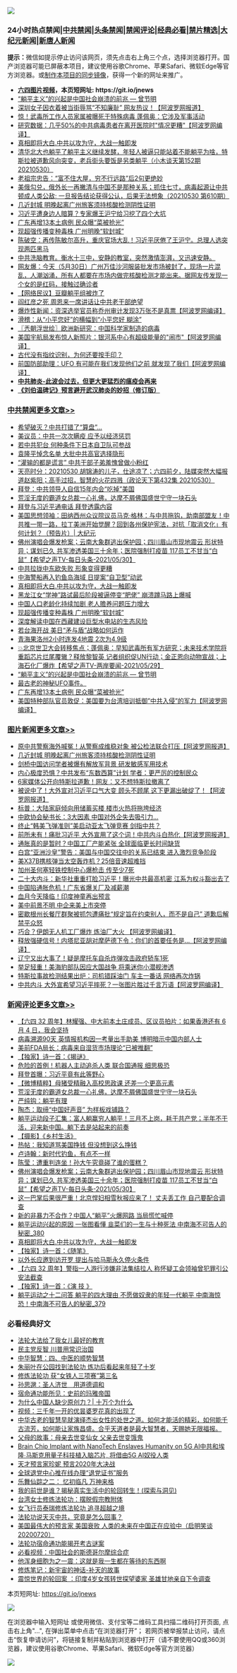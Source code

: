 ![](https://raw.githubusercontent.com/fqnews/bnews/master/64photo/fqnews-qr.jpg)

<div id="tt">
<h3>24小时热点禁闻|<a href="#%E4%B8%AD%E5%85%B1%E7%A6%81%E9%97%BB%E6%9B%B4%E5%A4%9A%E6%96%87%E7%AB%A0">中共禁闻</a>|<a href="#%E5%9B%BE%E7%89%87%E6%96%B0%E9%97%BB%E6%9B%B4%E5%A4%9A%E6%96%87%E7%AB%A0">头条禁闻</a>|<a href="#%E6%96%B0%E9%97%BB%E8%AF%84%E8%AE%BA%E6%9B%B4%E5%A4%9A%E6%96%87%E7%AB%A0">禁闻评论|<a href="#%E5%BF%85%E7%9C%8B%E7%BB%8F%E5%85%B8%E5%A5%BD%E6%96%87">经典必看|<a href="/video.md#%E7%A6%81%E7%89%87%E7%B2%BE%E9%80%89">禁片精选</a>|<a href="https://github.com/fqnews/djy/blob/master/gb/nf1351518.md#1">大纪元新闻</a>|<a href="https://github.com/fqnews/ntdtv/blob/master/gb/prog204.md#1">新唐人新闻</a></h3>
<div><b>提示：</b>微信如提示停止访问该网页，须先点击右上角三个点，选择浏览器打开。国产浏览器可能已屏蔽本项目，建议使用谷歌Chrome、苹果Safari、微软Edge等官方浏览器。或<a href="https://github.com/fqnews/bnews/blob/master/%E5%88%B6%E4%BD%9Cgit%E7%A6%81%E9%97%BB%E9%95%9C%E5%83%8F.md">制作本项目的同步镜像</a>，获得一个新的网址来推广。</div>
<ul>
<li><b><a href="http://d1.bdrive.tk/64.mp4" target="_blank">六四图片视频</a>，本页短网址: https://git.io/jnews</b></li>
<li><a href="/comments/20210530/1556699.md">“躺平主义”的兴起是中国社会崩溃的前兆 — 曾节明</a></li>
<li><a href="/cbnews/20210530/1556632.md">深圳女子因衣着被当街辱骂“不知廉耻” 网友热议！【阿波罗网报道】</a></li>
<li><a href="/comments/20210530/1556633.md">惊！武毒所工作人员家属被曝死于特殊病毒 蓬佩奥：它涉及军事活动</a></li>
<li><a href="/cnnews/20210530/1556727.md">研究数据：几乎50%的中共病毒患者在离开医院时"情况更糟"【阿波罗网编译】</a></li>
<li><a href="/comments/20210531/1556978.md">真相即将大白.中共以攻为守，大战一触即发</a></li>
<li><a href="/bannedvideo/20210530/1556808.md">清华北大也躺平了躺平主义继续发酵，年轻人被逼只能站着不能躺平为啥，特斯拉被道歉风向突变，老兵街头要饭是另类躺平（小木谈天第152期 20210530）</a></li>
<li><a href="/lifebaike/20210531/1556939.md">老祖宗忠告：“富不住大屋，穷不行远路”后2句更绝妙</a></li>
<li><a href="/bannedvideo/20210530/1556740.md">美俄勾兑，俄外长一再撇清与中国不是那种关系；抓住七寸，病毒起源让中共顿成人类公敌; 一旦报告结论获得公认，后果无法想象（20210530 第610期）</a></li>
<li><a href="/topimagenews/20210531/1556882.md">几近封城 明晚起离广州旅客须持核酸检测阴性证明</a></li>
<li><a href="/comments/20210531/1556850.md">习近平遭身边人暗算？专家爆王沪宁给习挖了四个大坑</a></li>
<li><a href="/cbnews/20210530/1556744.md">广东再增13本土病例 民众曝“菜被抢光”</a></li>
<li><a href="/cbnews/20210531/1556936.md">现超强传播变种毒株 广州明晚“软封城”</a></li>
<li><a href="/bannedvideo/20210530/1556757.md">陈破空：再传陈敏尔高升，重庆官场大乱！习近平厌倦了王沪宁。总理人选突现两匹黑马</a></li>
<li><a href="/bannedvideo/20210530/1556736.md">中共洗脑教育。衡水十三中，安静的教室，突然激情澎湃，又迅速安静。</a></li>
<li><a href="/bannedvideo/20210530/1556831.md">网友爆：今天（5月30日）广州万佳沙河服装批发市场被封了，现场一片混乱，人潮汹涌，所有人都要在市场内做完核酸检测才能出来。据网友传发现一个女的是红码，接触过确诊者</a></li>
<li><a href="/baitai/20210530/1556751.md">【网络民议】豆瓣躺平组被炸了</a></li>
<li><a href="/cnnews/20210530/1556625.md">阎红彦之死 周恩来一席讲话让中共老干部绝望</a></li>
<li><a href="/cnnews/20210530/1556683.md">爆炸性新闻：资深选举官员称乔州审计发现3万张不是真票【阿波罗网编译】</a></li>
<li><a href="/comments/20210531/1556918.md">滑稽：从“小平您好”的横幅到“小平您好 糊涂”</a></li>
<li><a href="/ssgc/20210531/1556960.md">〖兲朝浮世绘〗欧洲新研究：中国科学家制造的病毒</a></li>
<li><a href="/cnnews/20210530/1556671.md">美国宇航局发布惊人新照片：银河系中心有超级能量的"闹市"【阿波罗网编译】</a></li>
<li><a href="/cnnews/20210530/1556752.md">古代没有指纹识别，为何还要按手印？</a></li>
<li><a href="/cnnews/20210530/1556673.md">前国防部助理：UFO 有可能在我们发现他们之前 就发现了我们【阿波罗网编译】</a></li>
<li><b><a href="/comments/20200211/1275071.md" target="_blank">中共肺炎-此波会过去，但更大更猛烈的瘟疫会再来</a></b></li>
<li><b><a href="/comments/20200207/1272816.md" target="_blank">《刘伯温碑记》预言避开武汉肺炎的妙招（修订版）</a></b></li>
</ul>
</div>

<div class="catlist">
<h3><a href="/cbnews/" target="_blank">中共禁闻</a><span><a href="/cbnews/" target="_blank" rel="nofollow">更多文章>></a></span></h3>
<ul>
<li><a href="/cbnews/20210531/1557132.md" target="_blank">希望破灭？中共打错了“算盘”…</a></li>
<li><a href="/cbnews/20210531/1557099.md" target="_blank">美议员：中共一次次瞒疫 应予以经济惩罚</a></li>
<li><a href="/cbnews/20210531/1557098.md" target="_blank">若中共犯台 何种条件下日本自卫队可参战</a></li>
<li><a href="/cbnews/20210531/1557068.md" target="_blank">袁隆平悼念名单 大批中共高官选择隐形</a></li>
<li><a href="/cbnews/20210531/1557067.md" target="_blank">“灌输的都是谎言” 中共干部子弟羞愧曾做小粉红</a></li>
<li><a href="/cbnews/20210531/1557057.md" target="_blank">天亮时分：20210530 胡锦涛的儿子，仕途凉了；六四前夕，陆媒突然大幅报道赵紫阳；高手过招，智慧的火花四溅（政论天下第432集 20210530）</a></li>
<li><a href="/cbnews/20210531/1557039.md" target="_blank">拜登：中共领导人自信15年内会“吃掉”美国</a></li>
<li><a href="/comments/20210531/1557038.md" target="_blank">荒淫无度的霸道女总裁一心礼佛，达摩不屑佛国盛世宁守一块石头</a></li>
<li><a href="/cbnews/20210531/1557015.md" target="_blank">拜登与习近平通电话 拜登透露内容</a></li>
<li><a href="/cbnews/20210531/1556994.md" target="_blank">美国思想领袖：田纳西州众议院议员马克·格林：与中共拖钩，助南部盟友！中共推一带一路，拉丁美洲开始觉醒？回到各州保护宪法，对抗「取消文化」有何计划？（预告片）| 大纪元</a></li>
<li><a href="/comments/20210531/1556989.md" target="_blank">佛州演唱会爆发枪案；云南大象群逃出保护园；四川眉山市现地震云 形状特异；谋划已久 共军渗透美国三十余年；医院强制打疫苗 117员工不甘当“白鼠”【希望之声TV-每日头条-2021/05/30】</a></li>
<li><a href="/cbnews/20210531/1556985.md" target="_blank">中共拉拢中东欧失败 形象变得更糟</a></li>
<li><a href="/cbnews/20210531/1556981.md" target="_blank">中海警船再入钓鱼岛海域 日提案“自卫型”动武</a></li>
<li><a href="/comments/20210531/1556978.md" target="_blank">真相即将大白.中共以攻为守，大战一触即发</a></li>
<li><a href="/cbnews/20210531/1556971.md" target="_blank">黑龙江女“学神”路试最后阶段被逼停变“肥佬” 崩溃蹲马路上爆喊</a></li>
<li><a href="/cbnews/20210531/1556937.md" target="_blank">中国人口老龄化持续加剧 老人赡养问题压力增大</a></li>
<li><a href="/cbnews/20210531/1556936.md" target="_blank">现超强传播变种毒株 广州明晚“软封城”</a></li>
<li><a href="/cbnews/20210531/1556930.md" target="_blank">深度解读中国在西藏建设巨型水电站的生态风险</a></li>
<li><a href="/cbnews/20210531/1556923.md" target="_blank">若台海开战 美日“矛与盾”战略如何运作</a></li>
<li><a href="/cbnews/20210531/1556922.md" target="_blank">青海果洛州2小时连发4地震 2次为4.9级</a></li>
<li><a href="/comments/20210530/1556786.md" target="_blank">💥北京世卫大会转移焦点；蓬佩奥：早知武毒所有军方研究；未来技术学院将重蹈芯片烂尾覆辙？释放黎智英 记者组织促UN行动；金正恩向动物宣战；上海石化厂爆炸【希望之声TV-两岸要闻-2021/05/29】</a></li>
<li><a href="/comments/20210530/1556699.md" target="_blank">“躺平主义”的兴起是中国社会崩溃的前兆 — 曾节明</a></li>
<li><a href="/comments/20210530/1556760.md" target="_blank">最古老的神秘UFO事件。</a></li>
<li><a href="/cbnews/20210530/1556744.md" target="_blank">广东再增13本土病例 民众曝“菜被抢光”</a></li>
<li><a href="/cbnews/20210530/1556661.md" target="_blank">美国特种部队官员敦促：美国要为台湾培训抵御&#8221;中共入侵&#8221;的军力【阿波罗网编译】</a></li>

</ul>
</div>
<div class="catlist">
<h3><a href="/topimagenews/" target="_blank">图片新闻</a><span><a href="/topimagenews/" target="_blank" rel="nofollow">更多文章>></a></span></h3>
<ul>
<li><a href="/topimagenews/20210531/1557014.md" target="_blank">原中共警察海外喊冤！从警察成维稳对象 被公检法联合打压【阿波罗网报道】</a></li>
<li><a href="/topimagenews/20210531/1556882.md" target="_blank">几近封城 明晚起离广州旅客须持核酸检测阴性证明</a></li>
<li><a href="/topimagenews/20210531/1556881.md" target="_blank">剑桥中国访问学者被爆有解放军背景 研发敏感军用技术</a></li>
<li><a href="/topimagenews/20210530/1556364.md" target="_blank">内心极度恐惧？中共发布“东数西算”计划 学者：更严厉的控制民众</a></li>
<li><a href="/topimagenews/20210529/1556157.md" target="_blank">6家媒体公开向特斯拉道歉！网友：又不想特斯拉撤离了</a></li>
<li><a href="/topimagenews/20210529/1556099.md" target="_blank">被说中了！大外宣对习近平口气大变 顾头不顾尾 这下更漏出破绽了！【阿波罗网报道】</a></li>
<li><a href="/topimagenews/20210529/1555930.md" target="_blank">标普：大陆家庭倾向用储蓄买楼 楼市火热将拖垮经济</a></li>
<li><a href="/topimagenews/20210529/1555876.md" target="_blank">中欧协会秘书长：3大因素 中国对外企失去吸引力…</a></li>
<li><a href="/topimagenews/20210529/1555852.md" target="_blank">终止“韩美飞弹准则”美启动亚太飞弹竞赛 剑指中共？</a></li>
<li><a href="/topimagenews/20210528/1555477.md" target="_blank">前所未有！痛批习近平 大外宣用了这个词！中共内斗白热化【阿波罗网报道】</a></li>
<li><a href="/topimagenews/20210528/1555148.md" target="_blank">通胀真的是暂时？中国工厂产能紧张 全球面临更长时间缺货</a></li>
<li><a href="/topimagenews/20210527/1554774.md" target="_blank">白宫“亚洲沙皇”警告：美国与中国交往中的关系已结束 进入激烈竞争阶段</a></li>
<li><a href="/topimagenews/20210527/1554539.md" target="_blank">美X37B携核弹当太空轰炸机？25倍音速超难挡</a></li>
<li><a href="/topimagenews/20210527/1554450.md" target="_blank">加州圣何塞轻铁控制中心爆枪击 传至少7死</a></li>
<li><a href="/topimagenews/20210526/1554119.md" target="_blank">二十大内斗：新华社重重打脸习近平！曝光中共最高机密 江系为权斗豁出去了</a></li>
<li><a href="/topimagenews/20210526/1554065.md" target="_blank">中国陷通胀危机！广东省爆关厂及减薪潮</a></li>
<li><a href="/topimagenews/20210526/1554015.md" target="_blank">血月今天降临！印度神童再出预言</a></li>
<li><a href="/topimagenews/20210526/1553823.md" target="_blank">美中前景不明 中企来美上市突停</a></li>
<li><a href="/topimagenews/20210526/1553805.md" target="_blank">密歇根州长餐厅群聚被抓包遭痛批“规定旨在约束别人，而不是自己” 道歉后解禁平众怒</a></li>
<li><a href="/topimagenews/20210525/1553428.md" target="_blank">巧合？伊朗无人机工厂爆炸 炼油厂大火 【阿波罗网编译】</a></li>
<li><a href="/topimagenews/20210525/1553330.md" target="_blank">释放强硬信号！内塔尼亚胡对摩萨德下令：你们的首要任务是…【阿波罗网编译】</a></li>
<li><a href="/topimagenews/20210525/1553122.md" target="_blank">辽宁又出大事了！疑是摩托车自杀炸弹攻击政府轿车1死</a></li>
<li><a href="/topimagenews/20210524/1552810.md" target="_blank">举足轻重！美海豹部队因应大国战争 将乘迷你小潜舰渗透</a></li>
<li><a href="/topimagenews/20210524/1552783.md" target="_blank">特斯拉事故检测结果出炉：司机错踩油门 车主一番话 网络再次炸锅</a></li>
<li><a href="/topimagenews/20210524/1552691.md" target="_blank">中共内斗 大外宣希望习近平摔死？一张图片胜过千言万语【阿波罗网编译】</a></li>

</ul>
</div>
<div class="catlist">
<h3><a href="/comments/" target="_blank">新闻评论</a><span><a href="/comments/" target="_blank" rel="nofollow">更多文章>></a></span></h3>
<ul>
<li><a href="/comments/20210531/1557130.md" target="_blank">【六四 32 周年】林耀强、中大前本土庄成员、区议员拍片：如果香港还有 6 月 4 日，我会坚持</a></li>
<li><a href="/comments/20210531/1557129.md" target="_blank">病毒溯源90天 英情报机构因一考量出手助美 博明暗示中国内部人士</a></li>
<li><a href="/comments/20210531/1557078.md" target="_blank">美前FDA局长：病毒来自湿货市场理论“已被推翻”</a></li>
<li><a href="/comments/20210531/1557069.md" target="_blank">【独家】诗一首：《揭谜》</a></li>
<li><a href="/comments/20210531/1557055.md" target="_blank">危险的首例！机器人主动追杀人类 联合国通报 细思极恐</a></li>
<li><a href="/comments/20210531/1557054.md" target="_blank">拜登首曝：习近平竟有此等野心</a></li>
<li><a href="/comments/20210531/1557043.md" target="_blank">【微博精粹】母猪受精融入高校思政课 还差一个更高元素</a></li>
<li><a href="/comments/20210531/1557038.md" target="_blank">荒淫无度的霸道女总裁一心礼佛，达摩不屑佛国盛世宁守一块石头</a></li>
<li><a href="/comments/20210531/1557023.md" target="_blank">严纯钩：躺平有理</a></li>
<li><a href="/comments/20210531/1557022.md" target="_blank">陶杰：取缔“中国好声音” 为样板戏铺路？</a></li>
<li><a href="/comments/20210531/1557008.md" target="_blank">躺平运动段子汇集：富人躺赢穷人躺平！三月不上岗，耗干共产党；半年不干活，迎来新中国。躺下去是站起来的前奏</a></li>
<li><a href="/comments/20210531/1557005.md" target="_blank">【摄影】《乡村生活》</a></li>
<li><a href="/comments/20210531/1557000.md" target="_blank">热帖：我知道骂美国挣钱 但没想到这么挣钱</a></li>
<li><a href="/comments/20210531/1556998.md" target="_blank">卢诗翰：新时代钓鱼，有点不一样</a></li>
<li><a href="/comments/20210531/1556996.md" target="_blank">陈莹：遭重判连坐！孙大午究竟碰了谁的蛋糕？</a></li>
<li><a href="/comments/20210531/1556989.md" target="_blank">佛州演唱会爆发枪案；云南大象群逃出保护园；四川眉山市现地震云 形状特异；谋划已久 共军渗透美国三十余年；医院强制打疫苗 117员工不甘当“白鼠”【希望之声TV-每日头条-2021/05/30】</a></li>
<li><a href="/comments/20210531/1556988.md" target="_blank">这一巴掌后果很严重！北京悍妇相雪秋报应来了！ 丈夫丢工作 自己要配合调查</a></li>
<li><a href="/comments/20210531/1556987.md" target="_blank">新的非暴力不合作？中国人“躺平”火爆网路 当局慌忙喊停</a></li>
<li><a href="/comments/20210531/1556984.md" target="_blank">躺平运动兴起的原因 一张图看懂 韭菜们的一生与十种死法 中南海不可告人的秘密_380</a></li>
<li><a href="/comments/20210531/1556978.md" target="_blank">真相即将大白.中共以攻为守，大战一触即发</a></li>
<li><a href="/comments/20210531/1556972.md" target="_blank">【独家】诗一首：《随笔》</a></li>
<li><a href="/comments/20210531/1556959.md" target="_blank">以外长应邀到访开罗 提出与哈马斯永久停火条件</a></li>
<li><a href="/comments/20210531/1556953.md" target="_blank">【六四 32 周年】警指一人游行涉嫌非法集结拉人 称怀疑工会领袖曾犯罪引公安法截查</a></li>
<li><a href="/comments/20210531/1556951.md" target="_blank">【独家】诗一首：《演 技 》</a></li>
<li><a href="/comments/20210531/1556931.md" target="_blank">躺平运动之十二问答 躺平的四大理由 不愿做奴隶的年轻一代躺平 中南海惊恐！中南海不可告人的秘密_379</a></li>

</ul>
</div>

<div class="catlist">
<h3>必看经典好文</h3>
<ul>
<li><a href="/cbnews/20200516/1329218.md" target="_blank">法轮大法给了我女儿最好的教育</a></li>
<li><a href="/comments/20200621/1348236.md" target="_blank">民主党反智 川普用常识治国</a></li>
<li><a href="/comments/20200605/783247.md" target="_blank">中华智慧：四、中医的顺势智慧</a></li>
<li><a href="/comments/20210216/1488271.md" target="_blank">朱丽叶在公园找到法轮功 炼功后看起来年轻了十岁</a></li>
<li><a href="/comments/20210328/1514058.md" target="_blank">修炼法轮功 获“女铁人三项赛”第三名</a></li>
<li><a href="/comments/20210216/1488350.md" target="_blank">孙思邈：圣人济世　用道德调和</a></li>
<li><a href="/cbnews/20180711/970353.md" target="_blank">宿命通功能所见：史前的玛雅帝国</a></li>
<li><a href="/ssgc/20200715/1360940.md" target="_blank">为什么中国人缺少原创力？| 十万个为什么</a></li>
<li><a href="/aomi/qiwen/20151223/484507.md" target="_blank">视频：三千年一开的优昙婆罗花真的出现了</a></li>
<li><a href="/comments/20210420/1529876.md" target="_blank">中华古老的智慧早就演绎杰出女性的处世之道。如何才能活的精彩，如何能千古流芳，如何能让家族昌盛。合乎天道者是最大智慧者，天赐她无限福报。</a></li>
<li><a href="/cbnews/20210507/1541162.md" target="_blank">父母的故事：母亲去世变仙女 父亲去世变饿鬼</a></li>
<li><a href="/comments/20200901/1451956.md" target="_blank">Brain Chip Implant with NanoTech Enslaves Humanity on 5G AI中共和埃隆∙马斯克用量子科技植入脑芯片, 将借由5G AI奴役人类</a></li>
<li><a href="/topimagenews/20200513/1327828.md" target="_blank">天才预言家珍妮 预言2020年大决战</a></li>
<li><a href="/cbnews/20200819/1382346.md" target="_blank">全球退党中心推在线办理“退党证书”服务</a></li>
<li><a href="/tculture/20170711/790081.md" target="_blank">乐舞仙踪之二： 忆初临凡 万神来格</a></li>
<li><a href="/comments/20200715/1359453.md" target="_blank">我的前世是谁？揭秘真实生活中的轮回转生！(探索与洞见)</a></li>
<li><a href="/cbnews/20200610/1342772.md" target="_blank">台湾女士修炼法轮功：摆脱假宗教附体</a></li>
<li><a href="/topimagenews/20210512/1544658.md" target="_blank">女飞行员泰瑞修炼法轮功 追寻超越之境</a></li>
<li><a href="/comments/20210308/1500552.md" target="_blank">法轮功说天灭中共，究竟是怎么回事？</a></li>
<li><a href="/bannedvideo/20210227/1495046.md" target="_blank">美国最伟大的预言家 美国衰败 人类的未来在中国正在应验中（启明笑谈20200720）</a></li>
<li><a href="/tculture/20121025/73079.md" target="_blank">法轮功宿命通功能揭开考古谜案</a></li>
<li><a href="/comments/20200806/1375443.md" target="_blank">必看视频：中国社会的斯德哥尔摩综合症</a></li>
<li><a href="/topimagenews/20210219/1489990.md" target="_blank">他浑身细胞为之一震：这就是我一生都在等待的东西啊</a></li>
<li><a href="/comments/20190418/1115565.md" target="_blank">修炼笔记：新宇宙的神话-补天的故事</a></li>
<li><a href="/comments/20210307/1499941.md" target="_blank">震惊世界的轮回案 ：印度4岁女孩转世探望婆家 圣雄甘地亲自下令调查</a></li>

</ul>
</div>

本页短网址: https://git.io/jnews

![](https://raw.githubusercontent.com/fqnews/bnews/master/64photo/fqnews-qr.jpg)

在浏览器中输入短网址 或使用微信、支付宝等二维码工具扫描二维码打开页面, 点击右上角"...", 在弹出菜单中点击“在浏览器打开”； 若网页被举报禁止访问，请点击“恢复申请访问”，将链接复制并粘贴到浏览器中打开（请不要使用QQ或360浏览器，建议使用谷歌Chrome、苹果Safari、微软Edge等官方浏览器）

![](https://raw.githubusercontent.com/fqnews/bnews/master/64photo/wx.jpg)